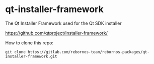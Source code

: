 # qt-installer-framework

The Qt Installer Framework used for the Qt SDK installer

https://github.com/qtproject/installer-framework/

How to clone this repo:

```
git clone https://gitlab.com/rebornos-team/rebornos-packages/qt-installer-framework.git
```

